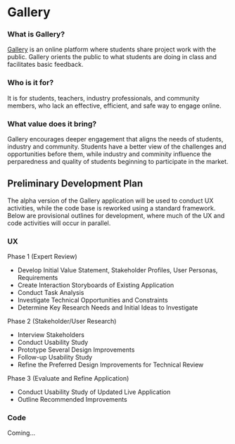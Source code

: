 # Gallery

### What is Gallery?

[Gallery](https://galleries.idew.org) is an online platform where students share project work with the public. Gallery orients the public to what students are doing in class and facilitates basic feedback.

### Who is it for?

It is for students, teachers, industry professionals, and community members, who lack an effective, efficient, and safe way to engage online.

### What value does it bring?

Gallery encourages deeper engagement that aligns the needs of students, industry and community. Students have a better view of the challenges and opportunities before them, while industry and comminity influence the perparedness and quality of students beginning to participate in the market.

## Preliminary Development Plan
The alpha version of the Gallery application will be used to conduct UX activities, while the code base is reworked using a standard framework. Below are provisional outlines for development, where much of the UX and code activities will occur in parallel.

### UX
Phase 1 (Expert Review)
- Develop Initial Value Statement, Stakeholder Profiles, User Personas, Requirements
- Create Interaction Storyboards of Existing Application
- Conduct Task Analysis
- Investigate Technical Opportunities and Constraints
- Determine Key Research Needs and Initial Ideas to Investigate

Phase 2 (Stakeholder/User Research)
- Interview Stakeholders
- Conduct Usability Study
- Prototype Several Design Improvements
- Follow-up Usability Study
- Refine the Preferred Design Improvements for Technical Review

Phase 3 (Evaluate and Refine Application)
- Conduct Usability Study of Updated Live Application
- Outline Recommended Improvements

### Code

Coming...
